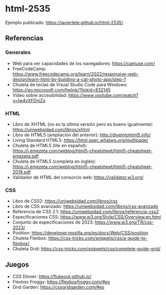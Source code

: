 # html-2535

Ejemplo publicado: https://javierlete.github.io/html-2535/

## Referencias

### Generales

* Web para ver capacidades de los navegadores: https://caniuse.com/
* FreeCodeCamp: https://www.freecodecamp.org/learn/2022/responsive-web-design/learn-html-by-building-a-cat-photo-app/step-1
* Chuleta de teclas de Visual Studio Code para Windows: https://go.microsoft.com/fwlink/?linkid=832145
* Video sobre accesibilidad: https://www.youtube.com/watch?v=Iw4vXFDniZs

### HTML

* Libro de XHTML (no es la última versión pero es bueno igualmente): https://uniwebsidad.com/libros/xhtml
* Libro de HTML5 (ampliación del anterior): http://diveintohtml5.info/
* Living Standard HTML5: https://html.spec.whatwg.org/multipage/
* Chuleta de HTML5 (lite en español): https://i.emezeta.com/weblog/html5-cheatsheet/html5-cheatsheet-emezeta.pdf
* Chuleta de HTML5 (completa en inglés): https://i.emezeta.com/weblog/html5-cheatsheet/html5-cheatsheet-2019.pdf
* Validador de HTML del consorcio web: https://validator.w3.org/

### CSS

* Libro de CSS2: https://uniwebsidad.com/libros/css
* Libro de CSS avanzado: https://uniwebsidad.com/libros/css-avanzado
* Referencia de CSS 2.1: https://uniwebsidad.com/libros/referencia-css2
* Especificaciones CSS: https://www.w3.org/Style/CSS/Overview.en.html
* Conjunto de especificaciones de 2023: https://www.w3.org/TR/css-2023/
* Position: https://developer.mozilla.org/es/docs/Web/CSS/position
* Chuleta Flexbox: https://css-tricks.com/snippets/css/a-guide-to-flexbox/
* Chuleta Grid: https://css-tricks.com/snippets/css/complete-guide-grid/


## Juegos

* CSS Dinner: https://flukeout.github.io/
* Flexbox Froggy: https://flexboxfroggy.com/#es
* Grid Garden: https://cssgridgarden.com/#es
